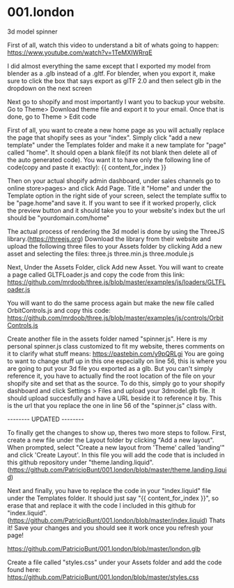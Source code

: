 # 001.london
3d model spinner


First of all, watch this video to understand a bit of whats going to happen:
https://www.youtube.com/watch?v=1TeMXIWRrqE

I did almost everything the same except that I exported my model from blender as a .glb instead of a .gltf. For blender, when you export it, make sure to click the box that says export as glTF 2.0 and then select glb in the dropdown on the next screen

Next go to shopify and most importantly I want you to backup your website. Go to Theme> Download theme file and export it to your email. Once that is done, go to Theme > Edit code

First of all, you want to create a new home page as you will actually replace the page that shopify sees as your "index". Simply click "add a new template" under the Templates folder and make it a new tamplate for "page" called "home". It should open a blank file(if its not blank then delete all of the auto generated code). You want it to have only the following line of code(copy and paste it exactly):
{{ content_for_index }}

Then on your actual shopify admin dashboard, under sales channels go to online store>pages> and click Add Page. Title it "Home" and under the Template option in the right side of your screen, select the template suffix to be "page.home"and save it. If you want to see if it worked properly, click the preview button and it should take you to your website's index but the url should be "yourdomain.com/home"

The actual process of rendering the 3d model is done by using the ThreeJS library.(https://threejs.org)
Download the library from their website and upload the following three files to your Assets folder by clicking Add a new asset and selecting the files:
three.js
three.min.js
three.module.js

Next, Under the Assets Folder, click Add new Asset. You will want to create a page called GLTFLoader.js and copy the code from this link: https://github.com/mrdoob/three.js/blob/master/examples/js/loaders/GLTFLoader.js

You will want to do the same process again but make the new file called OrbitControls.js and copy this code: https://github.com/mrdoob/three.js/blob/master/examples/js/controls/OrbitControls.js

Create another file in the assets folder named "spinner.js". Here is my personal spinner.js class customized to fit my website, theres comments on it to clarify what stuff means: https://pastebin.com/y9pQRLgi
You are going to want to change stuff up in this one especially on line 56, this is where you are going to put your 3d file you exported as a glb. But you can't simply reference it, you have to actually find the root location of the file on your shopify site and set that as the source.
To do this, simply go to your shopify dashboard and click Settings > Files and upload your 3dmodel.glb file. It should upload succesfully and have a URL beside it to reference it by. This is the url that you replace the one in line 56 of the "spinner.js" class with.

-------- UPDATED --------

To finally get the changes to show up, theres two more steps to follow.
First, create a new file under the Layout folder by clicking "Add a new layout". When prompted, select "Create a new layout from 'Theme' called 'landing'" and click 'Create Layout'. In this file you will add the code that is included in this github repository under "theme.landing.liquid".  (https://github.com/PatricioBunt/001.london/blob/master/theme.landing.liquid)

Next and finally, you have to replace the code in your "index.liquid" file under the Templates folder. It should just say "{{ content_for_index }}", so erase that and replace it with the code I included in this github for "index.liquid". (https://github.com/PatricioBunt/001.london/blob/master/index.liquid)
Thats it! Save your changes and you should see it work once you refresh your page!

https://github.com/PatricioBunt/001.london/blob/master/london.glb


Create a file called "styles.css" under your Assets folder and add the code found here: https://github.com/PatricioBunt/001.london/blob/master/styles.css
